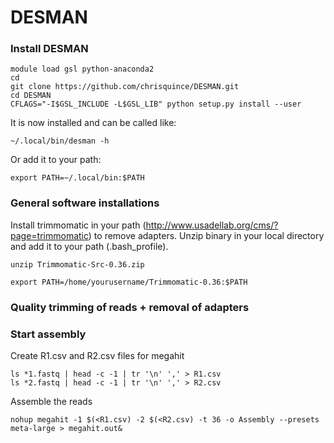 # DESMAN

### Install DESMAN
```
module load gsl python-anaconda2
cd
git clone https://github.com/chrisquince/DESMAN.git
cd DESMAN
CFLAGS="-I$GSL_INCLUDE -L$GSL_LIB" python setup.py install --user
```
It is now installed and can be called like:
```
~/.local/bin/desman -h
```
Or add it to your path:
```
export PATH=~/.local/bin:$PATH
```

### General software installations
Install trimmomatic in your path (http://www.usadellab.org/cms/?page=trimmomatic) to remove adapters. Unzip binary in your local directory and add it to your path (.bash_profile).
```
unzip Trimmomatic-Src-0.36.zip
```
```
export PATH=/home/yourusername/Trimmomatic-0.36:$PATH
```

### Quality trimming of reads + removal of adapters


### Start assembly
Create R1.csv and R2.csv files for megahit
```
ls *1.fastq | head -c -1 | tr '\n' ',' > R1.csv
ls *2.fastq | head -c -1 | tr '\n' ',' > R2.csv
```
Assemble the reads
```
nohup megahit -1 $(<R1.csv) -2 $(<R2.csv) -t 36 -o Assembly --presets meta-large > megahit.out&
```
